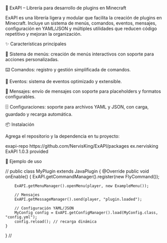 📌 ExAPI – Librería para desarrollo de plugins en Minecraft

ExAPI es una librería ligera y modular que facilita la creación de plugins en Minecraft.
Incluye un sistema de menús, comandos, eventos, mensajes, configuración en YAML/JSON y múltiples utilidades que reducen código repetitivo y mejoran la organización.

✨ Características principales

📂 Sistema de menús: creación de menús interactivos con soporte para acciones personalizadas.

⌨️ Comandos: registro y gestión simplificada de comandos.

🎯 Eventos: sistema de eventos optimizado y extensible.

💬 Mensajes: envío de mensajes con soporte para placeholders y formatos configurables.

🗄️ Configuraciones: soporte para archivos YAML y JSON, con carga, guardado y recarga automática.

📦 Instalación

Agrega el repositorio y la dependencia en tu proyecto:

<repositories>
    <repository>
        <id>exapi-repo</id>
        <url>https://github.com/NervisKing/ExAPI/packages</url>
    </repository>
</repositories>

<dependencies>
    <dependency>
        <groupId>ex.nervisking</groupId>
        <artifactId>ExAPI</artifactId>
        <version>1.0.3</version>
        <scope>provided</scope>
    </dependency>
</dependencies>

🚀 Ejemplo de uso

//
public class MyPlugin extends JavaPlugin {
    @Override
    public void onEnable() {
        ExAPI.getCommandManager().register(new FlyCommand());
        
        ExAPI.getMenuManager().openMenu(player, new ExampleMenu());
        
        // Mensajes
        ExAPI.getMessageManager().send(player, "plugin.loaded");
        
        // Configuración YAML/JSON
        MyConfig config = ExAPI.getConfigManager().load(MyConfig.class, "config.yml");
        config.reload(); // recarga dinámica
    }
}
//
